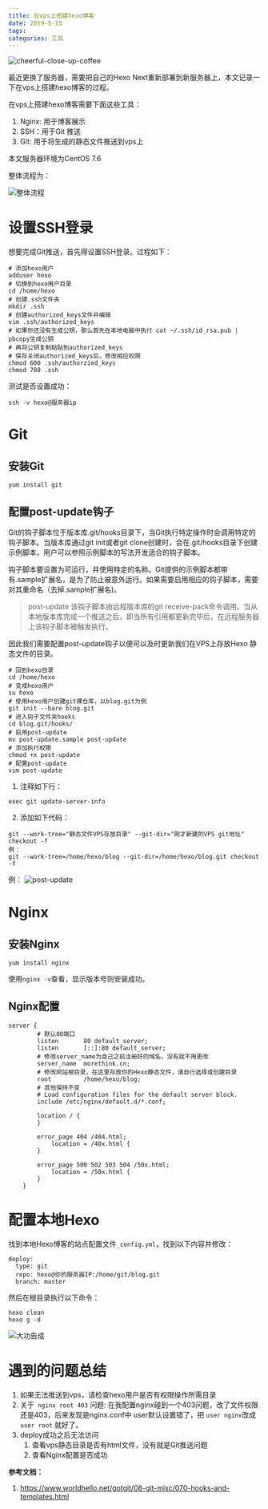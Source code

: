 ```yaml
---
title: 在vps上搭建hexo博客
date: 2019-5-15
tags:
categories: 工具
---
```


![cheerful-close-up-coffee](https://dev.tencent.com/u/morethink/p/images/git/raw/master/cheerful-close-up-coffee.jpg "cheerful-close-up-coffee")

最近更换了服务器，需要把自己的Hexo Next重新部署到新服务器上，本文记录一下在vps上搭建hexo博客的过程。

在vps上搭建hexo博客需要下面这些工具：
1. Nginx: 用于博客展示
2. SSH：用于Git 推送
3. Git: 用于将生成的静态文件推送到vps上

本文服务器环境为CentOS 7.6
<!-- more -->

整体流程为：

![整体流程](https://images.morethink.cn/b433b4ab577d76364918879d9e150d91.png "整体流程")

# 设置SSH登录

想要完成Git推送，首先得设置SSH登录。过程如下：

```shell
# 添加hexo用户
adduser hexo
# 切换到hexo用户目录
cd /home/hexo
# 创建.ssh文件夹
mkdir .ssh
# 创建authorized_keys文件并编辑
vim .ssh/authorized_keys
# 如果你还没有生成公钥，那么首先在本地电脑中执行 cat ~/.ssh/id_rsa.pub | pbcopy生成公钥
# 再将公钥复制粘贴到authorized_keys
# 保存关闭authorized_keys后，修改相应权限
chmod 600 .ssh/authorzied_keys
chmod 700 .ssh
```

测试是否设置成功：
```shell
ssh -v hexo@服务器ip
```

# Git

## 安装Git
```shell
yum install git
```

## 配置post-update钩子
Git的钩子脚本位于版本库.git/hooks目录下，当Git执行特定操作时会调用特定的钩子脚本。当版本库通过git init或者git clone创建时，会在.git/hooks目录下创建示例脚本，用户可以参照示例脚本的写法开发适合的钩子脚本。

钩子脚本要设置为可运行，并使用特定的名称。Git提供的示例脚本都带有.sample扩展名，是为了防止被意外运行。如果需要启用相应的钩子脚本，需要对其重命名（去掉.sample扩展名)。

> post-update
该钩子脚本由远程版本库的git receive-pack命令调用。当从本地版本库完成一个推送之后，即当所有引用都更新完毕后，在远程服务器上该钩子脚本被触发执行。

因此我们需要配置post-update钩子以便可以及时更新我们在VPS上存放Hexo 静态文件的目录。

```shell
# 回到hexo目录
cd /home/hexo
# 变成hexo用户
su hexo
# 使用hexo用户创建git裸仓库，以blog.git为例
git init --bare blog.git
# 进入钩子文件夹hooks
cd blog.git/hooks/
# 启用post-update
mv post-update.sample post-update
# 添加执行权限
chmod +x post-update
# 配置post-update
vim post-update
```
1. 注释如下行：

```shell
exec git update-server-info
```
2. 添加如下代码：

```shell
git --work-tree="静态文件VPS存放目录" --git-dir="刚才新建的VPS git地址" checkout -f
例：
git --work-tree=/home/hexo/blog --git-dir=/home/hexo/blog.git checkout -f
```

例：
![post-update](https://images.morethink.cn/d3f6cd5471afd285e9bb0599d1e8f8a3.png "post-update")


# Nginx

## 安装Nginx

```
yum install nginx
```

使用`nginx -v`查看，显示版本号则安装成功。

## Nginx配置

```
server {
        # 默认80端口
        listen       80 default_server;
        listen       [::]:80 default_server;
        # 修改server_name为自己之前注册好的域名，没有就不用更改
        server_name  morethink.cn;
        # 修改网站根目录，在这里存放你的Hexo静态文件，请自行选择或创建目录
        root         /home/hexo/blog;
        # 其他保持不变
        # Load configuration files for the default server block.
        include /etc/nginx/default.d/*.conf;

        location / {
        }

        error_page 404 /404.html;
            location = /40x.html {
        }

        error_page 500 502 503 504 /50x.html;
            location = /50x.html {
        }
    }
```

# 配置本地Hexo
找到本地Hexo博客的站点配置文件`_config.yml`，找到以下内容并修改：

```shell
deploy:
  type: git
  repo: hexo@你的服务器IP:/home/git/blog.git
  branch: master
```
然后在根目录执行以下命令：

```shell
hexo clean
hexo g -d
```

![大功告成](https://images.morethink.cn/d3fa2826d678f521535a4dce89bdf2f9.png "大功告成")



# 遇到的问题总结
1. 如果无法推送到vps，请检查hexo用户是否有权限操作所需目录
2. 关于` nginx root 403` 问题: 在我配置nginx碰到一个403问题，改了文件权限还是403，后来发现是nginx.conf中 user默认设置错了，把  `user nginx`改成`user root` 就好了。
3. deploy成功之后无法访问
    1. 查看vps静态目录是否有html文件，没有就是Git推送问题
    2. 查看Nginx配置是否成功


**参考文档：**
1. https://www.worldhello.net/gotgit/08-git-misc/070-hooks-and-templates.html
